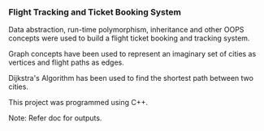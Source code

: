### Flight Tracking and Ticket Booking System

Data abstraction, run-time polymorphism, inheritance and other OOPS concepts were used to build a flight ticket booking and tracking system. 

Graph concepts have been used to represent an imaginary set of cities as vertices and flight paths as edges.

Dijkstra's Algorithm has been used to find the shortest path between two cities.

This project was programmed using C++.

Note: Refer doc for outputs.
